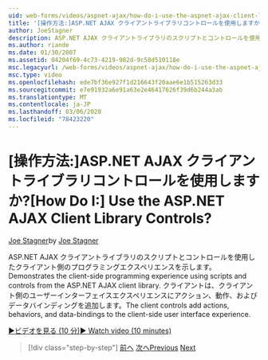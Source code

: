 ```yaml
---
uid: web-forms/videos/aspnet-ajax/how-do-i-use-the-aspnet-ajax-client-library-controls
title: '[操作方法:]ASP.NET AJAX クライアントライブラリコントロールを使用しますか? | Microsoft Docs'
author: JoeStagner
description: ASP.NET AJAX クライアントライブラリのスクリプトとコントロールを使用したクライアント側のプログラミングエクスペリエンスを示します。 クライアントは、add actions, behavio...
ms.author: riande
ms.date: 01/30/2007
ms.assetid: 04204f69-4c73-4219-982d-9c58d510118e
msc.legacyurl: /web-forms/videos/aspnet-ajax/how-do-i-use-the-aspnet-ajax-client-library-controls
msc.type: video
ms.openlocfilehash: ede7bf36e927f1d216643f20aae6e1b515263d33
ms.sourcegitcommit: e7e91932a6e91a63e2e46417626f39d6b244a3ab
ms.translationtype: MT
ms.contentlocale: ja-JP
ms.lasthandoff: 03/06/2020
ms.locfileid: "78423220"
---
```

# <a name="how-do-i-use-the-aspnet-ajax-client-library-controls"></a><span data-ttu-id="2a6e4-105">[操作方法:]ASP.NET AJAX クライアントライブラリコントロールを使用しますか?</span><span class="sxs-lookup"><span data-stu-id="2a6e4-105">[How Do I:] Use the ASP.NET AJAX Client Library Controls?</span></span>

<span data-ttu-id="2a6e4-106">[Joe Stagner](https://github.com/JoeStagner)</span><span class="sxs-lookup"><span data-stu-id="2a6e4-106">by [Joe Stagner](https://github.com/JoeStagner)</span></span>

<span data-ttu-id="2a6e4-107">ASP.NET AJAX クライアントライブラリのスクリプトとコントロールを使用したクライアント側のプログラミングエクスペリエンスを示します。</span><span class="sxs-lookup"><span data-stu-id="2a6e4-107">Demonstrates the client-side programming experience using scripts and controls from the ASP.NET AJAX client library.</span></span> <span data-ttu-id="2a6e4-108">クライアントは、クライアント側のユーザーインターフェイスエクスペリエンスにアクション、動作、およびデータバインディングを追加します。</span><span class="sxs-lookup"><span data-stu-id="2a6e4-108">The client controls add actions, behaviors, and data-bindings to the client-side user interface experience.</span></span>

[<span data-ttu-id="2a6e4-109">&#9654;ビデオを見る (10 分)</span><span class="sxs-lookup"><span data-stu-id="2a6e4-109">&#9654; Watch video (10 minutes)</span></span>](https://channel9.msdn.com/Blogs/ASP-NET-Site-Videos/how-do-i-use-the-aspnet-ajax-client-library-controls)

> [!div class="step-by-step"]
> <span data-ttu-id="2a6e4-110">[前へ](how-do-i-aspnet-ajax-enable-an-existing-web-service.md)
> [次へ](how-do-i-use-an-aspnet-ajax-scriptmanagerproxy.md)</span><span class="sxs-lookup"><span data-stu-id="2a6e4-110">[Previous](how-do-i-aspnet-ajax-enable-an-existing-web-service.md)
[Next](how-do-i-use-an-aspnet-ajax-scriptmanagerproxy.md)</span></span>
